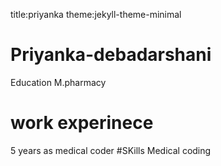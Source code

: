 title:priyanka
theme:jekyll-theme-minimal

# Priyanka-debadarshani
Education
M.pharmacy
# work experinece
5 years as medical coder
#SKills
 Medical coding
